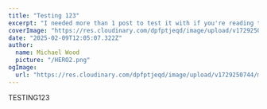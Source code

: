 ```yaml
---
title: "Testing 123"
excerpt: "I needed more than 1 post to test it with if you're reading this I probably forgot to delete it"
coverImage: "https://res.cloudinary.com/dpfptjeqd/image/upload/v1729250744/mgmwood.com/ssbkazatwpdue5jj0pyc.jpg"
date: "2025-02-09T12:05:07.322Z"
author:
  name: Michael Wood
  picture: "/HERO2.png"
ogImage:
  url: "https://res.cloudinary.com/dpfptjeqd/image/upload/v1729250744/mgmwood.com/ssbkazatwpdue5jj0pyc.jpg"
---
```


TESTING123
